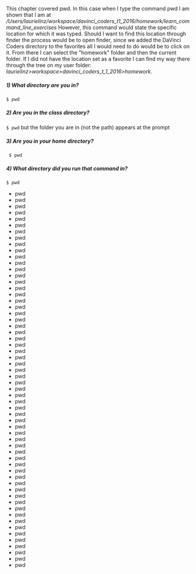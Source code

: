 This chapter covered pwd.  In this case when I type the command pwd I am shown that I am at */Users/laurielinz/workspace/davinci_coders_t1_2016/homework/learn_command_line_exercises*
However, this command would state the specific location for which it was typed. Should I want to find this location through finder the process would be to open finder, since we added the DaVinci Coders directory to the favorites all I would need to do would be to click on it. From there I can select the "homework" folder and then the current folder. If I did not have the location set as a favorite I can find my way there through the tree on my user folder: *laurielinz>workspace>davinci_coders_t_1_2016>homework.*

 ##### 1) What directory are you in?
 `$ pwd`
 ##### 2) Are you in the class directory?
 `$ pwd` but the folder you are in (not the path) appears at the prompt
 ##### 3) Are you in your home directory? 
 ` $ pwd`
 ##### 4) What directory did you run that command in?
 `$ pwd`
   
   
   
   - pwd
   - pwd
   - pwd
   - pwd
   - pwd
   - pwd
   - pwd
   - pwd
   - pwd
   - pwd
   - pwd
   - pwd
   - pwd
   - pwd
   - pwd
   - pwd
   - pwd
   - pwd
   - pwd
   - pwd
   - pwd
   - pwd
   - pwd
   - pwd
   - pwd
   - pwd
   - pwd
   - pwd
   - pwd
   - pwd
   - pwd
   - pwd
   - pwd
   - pwd
   - pwd
   - pwd
   - pwd
   - pwd
   - pwd
   - pwd
   - pwd
   - pwd
   - pwd
   - pwd
   - pwd
   - pwd
   - pwd
   - pwd
   - pwd
   - pwd
   - pwd
   - pwd
   - pwd
   - pwd
   - pwd
   - pwd
   - pwd
   - pwd
   - pwd
   - pwd
